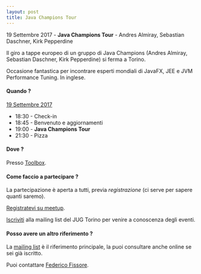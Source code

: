 ```yaml
---
layout: post
title: Java Champions Tour
---
```


19 Settembre 2017 - **Java Champions Tour** - Andres Almiray, Sebastian Daschner, Kirk Pepperdine

Il giro a tappe europeo di un gruppo di Java Champions (Andres Almiray, Sebastian Daschner, Kirk Pepperdine) si ferma a Torino. 

Occasione fantastica per incontrare esperti mondiali di JavaFX, JEE e JVM Performance Tuning. In inglese.

#### Quando ?

<u>19 Settembre 2017</u>

* 18:30 - Check-in
* 18:45 - Benvenuto e aggiornamenti
* 19:00 - **Java Champions Tour**
* 21:30 - Pizza

#### Dove ?

Presso [Toolbox](/places/toolbox/).

#### Come faccio a partecipare ?

La partecipazione è aperta a tutti, previa *registrazione* (ci serve per sapere quanti saremo).

[Registratevi su meetup](https://www.meetup.com/JUGTorino/events/240288374/).

[Iscriviti](/subscribe/) alla mailing list del JUG Torino per venire a conoscenza degli eventi.

#### Posso avere un altro riferimento ?

La [mailing list](https://groups.yahoo.com/groups/it-torino-java-jug) è il riferimento principale,
la puoi consultare anche online se sei già iscritto.

Puoi contattare [Federico Fissore](/people/federicofissore/).

